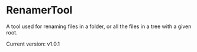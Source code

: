 # RenamerTool
A tool used for renaming files in a folder, or all the files in a tree with a given root.

Current version: v1.0.1
